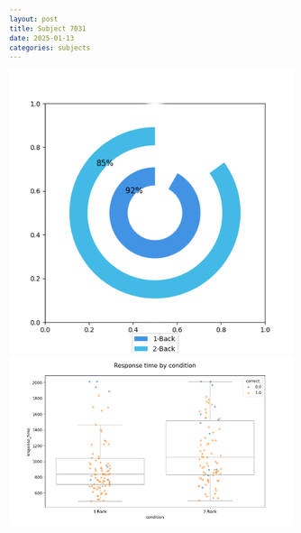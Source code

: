 ```yaml
---
layout: post
title: Subject 7031
date: 2025-01-13
categories: subjects
---
```


![](data/7031/run-26/7031_accuracy_by_condition.png)
![](data/7031/run-26/7031_response_time_by_condition.png)
